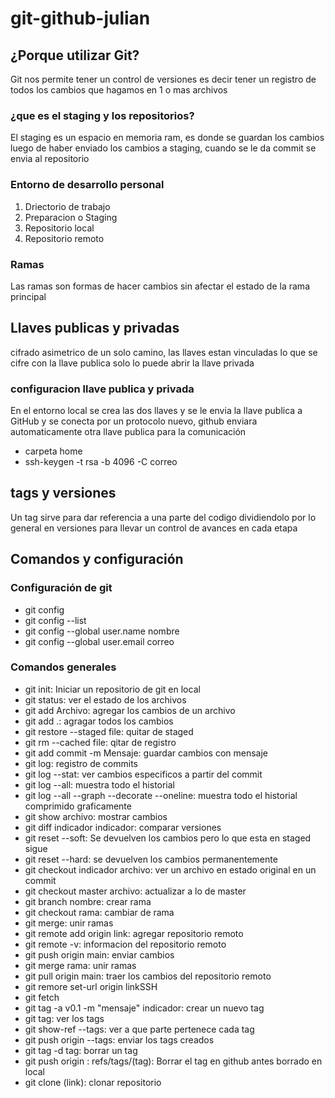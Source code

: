# git-github-julian

## ¿Porque utilizar Git?

Git nos permite tener un control de versiones es decir tener un registro
de todos los cambios que hagamos en 1 o mas archivos

### ¿que es el staging y los repositorios?

El staging es un espacio en memoria ram, es donde se guardan los cambios
luego de haber enviado los cambios a staging, cuando se le da commit se
envia al repositorio

### Entorno de desarrollo personal

1. Driectorio de trabajo
2. Preparacion o Staging
3. Repositorio local
4. Repositorio remoto

### Ramas

Las ramas son formas de hacer cambios sin afectar el estado de la rama principal

## Llaves publicas y privadas

cifrado asimetrico de un solo camino, las llaves estan vinculadas lo que se cifre con la llave publica solo lo puede abrir la llave privada

### configuracion llave publica y privada

En el entorno local se crea las dos llaves y se le envia la llave publica a GitHub y se conecta por un protocolo nuevo, github enviara automaticamente otra llave publica para la comunicación

- carpeta home
- ssh-keygen -t rsa -b 4096 -C correo

## tags y versiones

Un tag sirve para dar referencia a una parte del codigo dividiendolo por lo general en versiones para llevar un control de avances en cada etapa

## Comandos y configuración

### Configuración de git

- git config
- git config --list
- git config --global user.name nombre
- git config --global user.email correo

### Comandos generales

- git init: Iniciar un repositorio de git en local
- git status: ver el estado de los archivos
- git add Archivo: agregar los cambios de un archivo
- git add .: agragar todos los cambios
- git restore --staged file: quitar de staged
- git rm --cached file: qitar de registro
- git add commit -m Mensaje: guardar cambios con mensaje
- git log: registro de commits
- git log --stat: ver cambios especificos a partir del commit
- git log --all: muestra todo el historial
- git log --all --graph --decorate --oneline: muestra todo el historial comprimido graficamente
- git show archivo: mostrar cambios
- git diff indicador indicador: comparar versiones
- git reset --soft: Se devuelven los cambios pero lo que esta en staged sigue
- git reset --hard: se devuelven los cambios permanentemente
- git checkout indicador archivo: ver un archivo en estado original en un commit
- git checkout master archivo: actualizar a lo de master
- git branch nombre: crear rama
- git checkout rama: cambiar de rama
- git merge: unir ramas
- git remote add origin link: agregar repositorio remoto
- git remote -v: informacion del repositorio remoto
- git push origin main: enviar cambios
- git merge rama: unir ramas
- git pull origin main: traer los cambios del repositorio remoto
- git remore set-url origin linkSSH
- git fetch
- git tag -a v0.1 -m "mensaje" indicador: crear un nuevo tag
- git tag: ver los tags
- git show-ref --tags: ver a que parte pertenece cada tag
- git push origin --tags: enviar los tags creados
- git tag -d tag: borrar un tag
- git push origin : refs/tags/(tag): Borrar el tag en github antes borrado en local
- git clone (link): clonar repositorio
